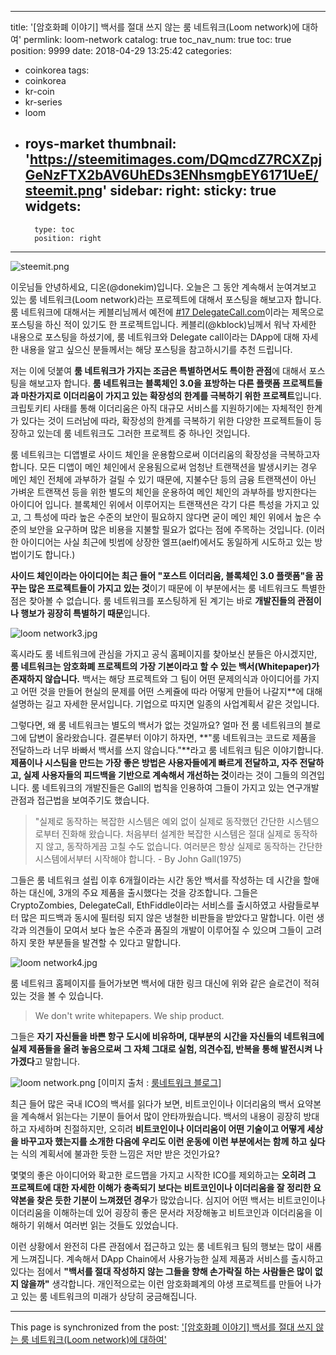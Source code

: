 
---
title: '[암호화폐 이야기] 백서를 절대 쓰지 않는 룸 네트워크(Loom network)에 대하여'
permlink: loom-network
catalog: true
toc_nav_num: true
toc: true
position: 9999
date: 2018-04-29 13:25:42
categories:
- coinkorea
tags:
- coinkorea
- kr-coin
- kr-series
- loom
- roys-market
thumbnail: 'https://steemitimages.com/DQmcdZ7RCXZpjGeNzFTX2bAV6UhEDs3ENhsmgbEY6171UeE/steemit.png'
sidebar:
    right:
        sticky: true
widgets:
    -
        type: toc
        position: right
---


![steemit.png](https://steemitimages.com/DQmcdZ7RCXZpjGeNzFTX2bAV6UhEDs3ENhsmgbEY6171UeE/steemit.png)

이웃님들 안녕하세요, 디온(@donekim)입니다. 오늘은 그 동안 계속해서 눈여겨보고 있는 룸 네트워크(Loom network)라는 프로젝트에 대해서 포스팅을 해보고자 합니다. 룸 네트워크에 대해서는 케블리님께서 예전에 [#17 DelegateCall.com](https://steemit.com/coinkorea/@kblock/17-delegatecall-com)이라는 제목으로 포스팅을 하신 적이 있기도 한 프로젝트입니다. 케블리(@kblock)님께서 워낙 자세한 내용으로 포스팅을 하셨기에, 룸 네트워크와 Delegate call이라는 DApp에 대해 자세한 내용을 알고 싶으신 분들께서는 해당 포스팅을 참고하시기를 추천 드립니다.

저는 이에 덧붙여 **룸 네트워크가 가지는 조금은 특별하면서도 특이한 관점**에 대해서 포스팅을 해보고자 합니다. **룸 네트워크는 블록체인 3.0을 표방하는 다른 플랫폼 프로젝트들과 마찬가지로 이더리움이 가지고 있는 확장성의 한계를 극복하기 위한 프로젝트**입니다. 크립토키티 사태를 통해 이더리움은 아직 대규모 서비스를 지원하기에는 자체적인 한계가 있다는 것이 드러남에 따라, 확장성의 한계를 극복하기 위한 다양한 프로젝트들이 등장하고 있는데 룸 네트워크도 그러한 프로젝트 중 하나인 것입니다.

룸 네트워크는 디앱별로 사이드 체인을 운용함으로써 이더리움의 확장성을 극복하고자 합니다. 모든 디앱이 메인 체인에서 운용됨으로써 엄청난 트랜잭션을 발생시키는 경우 메인 체인 전체에 과부하가 걸릴 수 있기 때문에, 지불수단 등의 금융 트랜잭션이 아닌 가벼운 트랜잭션 등을 위한 별도의 체인을 운용하여 메인 체인의 과부하를 방지한다는 아이디어 입니다. 블록체인 위에서 이루어지는 트랜잭션은 각기 다른 특성을 가지고 있고, 그 특성에 따라 높은 수준의 보안이 필요하지 않다면 굳이 메인 체인 위에서 높은 수준의 보안을 요구하며 많은 비용을 지불할 필요가 없다는 점에 주목하는 것입니다. (이러한 아이디어는 사실 최근에 빗썸에 상장한 엘프(aelf)에서도 동일하게 시도하고 있는 방법이기도 합니다.)

**사이드 체인이라는 아이디어는 최근 들어 "포스트 이더리움, 블록체인 3.0 플랫폼"을 꿈꾸는 많은 프로젝트들이 가지고 있는 것**이기 때문에 이 부분에서는 룸 네트워크도 특별한 점은 찾아볼 수 없습니다. 룸 네트워크를 포스팅하게 된 계기는 바로 **개발진들의 관점이나 행보가 굉장히 특별하기 때문**입니다.


![loom network3.jpg](https://steemitimages.com/DQmUoCeUVGnNQyQYvhbfsUvGJEW4wRV2DAoMYTA2318A7qm/loom%20network3.jpg)


혹시라도 룸 네트워크에 관심을 가지고 공식 홈페이지를 찾아보신 분들은 아시겠지만, **룸 네트워크는 암호화폐 프로젝트의 가장 기본이라고 할 수 있는 백서(Whitepaper)가 존재하지 않습니다.** 백서는 해당 프로젝트와 그 팀이 어떤 문제의식과 아이디어를 가지고 어떤 것을 만들어 현실의 문제를 어떤 스케쥴에 따라 어떻게 만들어 나갈지**에 대해 설명하는 길고 자세한 문서입니다. 기업으로 따지면 일종의 사업계획서 같은 것입니다. 

그렇다면, 왜 룸 네트워크는 별도의 백서가 없는 것일까요? 얼마 전 룸 네트워크의 블로그에 답변이 올라왔습니다. 결론부터 이야기 하자면, **"룸 네트워크는 코드로 제품을 전달하느라 너무 바빠서 백서를 쓰지 않습니다."**라고 룸 네트워크 팀은 이야기합니다. **제품이나 시스팀을 만드는 가장 좋은 방법은 사용자들에게 빠르게 전달하고, 자주 전달하고, 실제 사용자들의 피드백을 기반으로 계속해서 개선하는 것**이라는 것이 그들의 의견입니다. 룸 네트워크의 개발진들은 Gall의 법칙을 인용하여 그들이 가지고 있는 연구개발 관점과 접근법을 보여주기도 했습니다.

> "실제로 동작하는 복잡한 시스템은 예외 없이 실제로 동작했던 간단한 시스템으로부터 진화해 왔습니다. 처음부터 설계한 복잡한 시스템은 절대 실제로 동작하지 않고, 동작하게끔 고칠 수도 없습니다. 여러분은 항상 실제로 동작하는 간단한 시스템에서부터 시작해야 합니다. - By John Gall(1975)


그들은 룸 네트워크 설립 이후 6개월이라는 시간 동안 백서를 작성하는 데 시간을 할애하는 대신에, 3개의 주요 제품을 출시했다는 것을 강조합니다. 그들은 CryptoZombies, DelegateCall, EthFiddle이라는 서비스를 출시하였고 사람들로부터 많은 피드백과 동시에 필터링 되지 않은 냉철한 비판들을 받았다고 말합니다. 이런 생각과 의견들이 모여서 보다 높은 수준과 품질의 개발이 이루어질 수 있으며 그들이 고려하지 못한 부분들을 발견할 수 있다고 말합니다. 

![loom network4.jpg](https://steemitimages.com/DQmVJpYHARApE3FW2eshbfBtDE8483oqsbs3objxZWWav8v/loom%20network4.jpg)

룸 네트워크 홈페이지를 들어가보면 백서에 대한 링크 대신에 위와 같은 슬로건이 적혀 있는 것을 볼 수 있습니다.
> We don't write whitepapers. We ship product.

그들은 **자기 자신들을 바쁜 항구 도시에 비유하며, 대부분의 시간을 자신들의 네트워크에 실제 제품들을 올려 놓음으로써 그 자체 그대로 실험, 의견수집, 반복을 통해 발전시켜 나가겠다**고 말합니다. 


![loom network.png](https://steemitimages.com/DQmQxAqKfKE3hR8PgdwEKKmPad89qGtkpobN8EdqmjNSY85/loom%20network.png)
[이미지 출처 : [룸네트워크 블로그](https://medium.com/loom-network-korean/loom-network-%EB%B0%B1%EC%84%9C%EB%8A%94-%EC%96%B4%EB%94%94%EC%97%90-%EC%9E%88%EC%A3%A0-4a4b310b46a8)]


최근 들어 많은 국내 ICO의 백서를 읽다가 보면, 비트코인이나 이더리움의 백서 요약본을 계속해서 읽는다는 기분이 들어서 많이 안타까웠습니다. 백서의 내용이 굉장히 방대하고 자세하며 친절하지만, 오히려 **비트코인이나 이더리움이 어떤 기술이고 어떻게 세상을 바꾸고자 했는지를 소개한 다음에 우리도 이런 운동에 이런 부분에서는 함께 하고 싶다**는 식의 계획서에 불과한 듯한 느낌은 저만 받은 것인가요?

몇몇의 좋은 아이디어와 확고한 로드맵을 가지고 시작한 ICO를 제외하고는 **오히려 그 프로젝트에 대한 자세한 이해가 충족되기 보다는 비트코인이나 이더리움을 잘 정리한 요약본을 찾은 듯한 기분이 느껴졌던 경우**가 많았습니다. 심지어 어떤 백서는 비트코인이나 이더리움을 이해하는데 있어 굉장히 좋은 문서라 저장해놓고 비트코인과 이더리움을 이해하기 위해서 여러번 읽는 것들도 있었습니다.

이런 상황에서 완전히 다른 관점에서 접근하고 있는 룸 네트워크 팀의 행보는 많이 새롭게 느껴집니다. 계속해서 DApp Chain에서 사용가능한 실제 제품과 서비스를 출시하고 있다는 점에서 **"백서를 절대 작성하지 않는 그들을 향해 손가락질 하는 사람들은 많이 없지 않을까"** 생각합니다. 개인적으로는 이런 암호화폐계의 야생 프로젝트를 만들어 나가고 있는 룸 네트워크의 미래가 상당히 궁금해집니다.

- - -

This page is synchronized from the post: ['[암호화폐 이야기] 백서를 절대 쓰지 않는 룸 네트워크(Loom network)에 대하여'](https://steemit.com/@donekim/loom-network)
